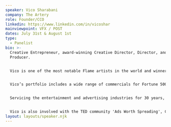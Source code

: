 ```yaml
---
speaker: Vico Sharabani
company: The Artery
role: Founder/CCO
linkedin: https://www.linkedin.com/in/vicoshar
mainviewpoint: VFX / POST
dates: July 31st & August 1st
type:
  - Panelist
bio: >-
  Creative Entrepreneur, award-winning Creative Director, Director, and
  Producer.


  Vico is one of the most notable Flame artists in the world and winner of the first ever Autodesk Flame-Award recognizing his vast contributions to the visual effects industry over the past 25 years.


  Vico’s portfolio includes a wide range of commercials for Fortune 500 companies such as Mercedes-Benz, Nike, and AT&T, music videos for Beyoncé, Coldplay, Niki Minaj, Kanye West, Bob Dylan, and work on dozens of films such as SMILE, Wes Anderson's The Grand Budapest Hotel, Marriage Story, The Farewell, and Ocean’s 8 to name a few.


  Servicing the entertainment and advertising industries for 30 years, Vico is heavily involved in the management of projects across creative, production, and technical endeavors.


  Vico is also involved with the TED community 'Ads Worth Spreading', Co-Organizer of TEDxEast, and completing the EMBA program at the Berlin School Of Creative Leadership.
layout: layouts/speaker.njk
---
```

